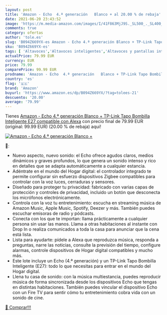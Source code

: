 ```yaml
---
layout: post
title: 'Amazon - Echo  4.ª generación   Blanco + al 20.00 % de rebaja'
date: 2021-06-20 23:43:52
image: 'https://m.media-amazon.com/images/I/41F863MjJ9S._SL500_._SL400_.jpg'
comments: true
category: ofertas
author: 'tole.es'
slug: 'B094Z669YX-es Amazon - Echo 4.ª generación Blanco + TP-Link Tapo...'
sku: 'B094Z669YX-es'
tags: [ 'Altavoces','Altavoces inteligentes','Altavoces y pantallas inteligentes Echo','Dispositivos Amazon','Dispositivos Amazon y Accesorios','Electrónica','Equipos de audio y Hi-Fi','Paquetes de dispositivos','alexa','amazon', ]
actualPrice: 79.99 EUR
currency: EUR
price: 79.99
comparePrice: 99.99 EUR
prodname: 'Amazon - Echo  4.ª generación   Blanco + TP-Link Tapo Bombilla Inteligente  E27   compatible con Alexa'
country: 'es'
flag: '🇪🇸'
brand: 'Amazon'
buyurl: 'https://www.amazon.es/dp/B094Z669YX/?tag=tolees-21'
descuento: '20.00'
average: '79.99'
---
```


Tienes [Amazon - Echo  4.ª generación   Blanco + TP-Link Tapo Bombilla Inteligente  E27   compatible con Alexa](https://www.amazon.es/dp/B094Z669YX/?tag=tolees-21) con precio final de  79.99 EUR (original: 99.99 EUR) (20.00 %  de rebaja) aqui!

[![Amazon - Echo  4.ª generación   Blanco +](https://m.media-amazon.com/images/I/41F863MjJ9S._SL500_._SL400_.jpg)](https://www.amazon.es/dp/B094Z669YX/?tag=tolees-21)

🔎:

- Nuevo aspecto, nuevo sonido: el Echo ofrece agudos claros, medios dinámicos y graves profundos, lo que genera un sonido intenso y rico en detalles que se adapta automáticamente a cualquier estancia.
- Adéntrate en el mundo del Hogar digital: el controlador integrado te permite configurar sin esfuerzo dispositivos Zigbee compatibles para controlar con la voz luces, cerraduras y sensores.
- Diseñado para proteger tu privacidad: fabricado con varias capas de protección y controles de privacidad, incluido un botón que desconecta los micrófonos electrónicamente.
- Controla con la voz tu entretenimiento: escucha en streaming música de Amazon Music, Apple Music, Spotify, Deezer y más. También puedes escuchar emisoras de radio y pódcasts.
- Conecta con los que te importan: llama prácticamente a cualquier persona sin usar las manos. Llama a otras habitaciones al instante con Drop In o realiza comunicados a toda la casa para anunciar que la cena está lista.
- Lista para ayudarte: pídele a Alexa que reproduzca música, responda a preguntas, narre las noticias, consulte la previsión del tiempo, configure alarmas, controle dispositivos de Hogar digital compatibles y mucho más.
- Este lote incluye un Echo (4.ª generación) y un TP-Link Tapo Bombilla Inteligente (E27): todo lo que necesitas para entrar en el mundo del Hogar digital.
- Llena tu casa de sonido: con la música multiestancia, puedes reproducir música de forma sincronizada desde los dispositivos Echo que tengas en distintas habitaciones. También puedes vincular el dispositivo Echo con un Fire TV para sentir cómo tu entretenimiento cobra vida con un sonido de cine.

[🛒 Comprar!!!](https://www.amazon.es/dp/B094Z669YX/?tag=tolees-21)
